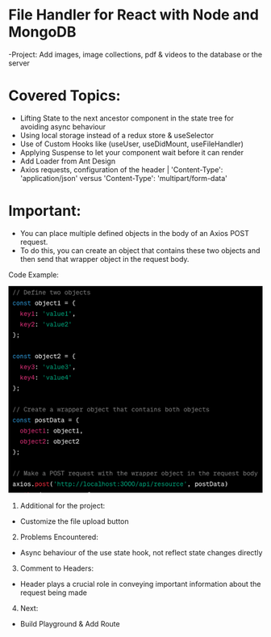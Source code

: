 # File Handler for React with Node and MongoDB
-Project: Add images, image collections, pdf & videos to the database or the server

# Covered Topics:

- Lifting State to the next ancestor component in the state tree for avoiding async behaviour
- Using local storage instead of a redux store & useSelector
- Use of Custom Hooks like (useUser, useDidMount, useFileHandler)
- Applying Suspense to let your component wait before it can render
- Add Loader from Ant Design
- Axios requests, configuration of the header | 'Content-Type': 'application/json' versus 'Content-Type': 'multipart/form-data' 

# Important: 
- You can place multiple defined objects in the body of an Axios POST request. 
- To do this, you can create an object that contains these two objects and then send that wrapper object in the request body. 

Code Example: 

![Alt text](<Screen Shot 2023-09-16 at 9.16.15 PM.png>)

1.  Additional for the project:
- Customize the file upload button

2.  Problems Encountered:
- Async behaviour of the use state hook, not reflect state changes directly 

3.  Comment to Headers: 
- Header plays a crucial role in conveying important information about the request being made

4. Next: 
- Build Playground & Add Route
